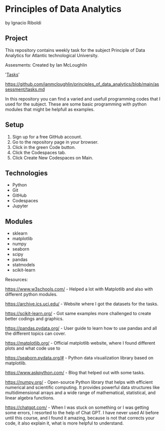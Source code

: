 # Principles of Data Analytics

by Ignacio Riboldi

## Project

This repository contains weekly task for the subject Principle of Data Analytics for Atlantic technological University.

Assesments: Created by Ian McLoughlin

'<a href=https://github.com/ianmcloughlin/principles_of_data_analytics/blob/main/assessment/tasks.md/>Tasks</a>'

https://github.com/ianmcloughlin/principles_of_data_analytics/blob/main/assessment/tasks.md

In this repository you can find a varied and usefull programming codes that I used for the subject.
These are some basic programming with python modules that might be helpfull as examples.

## Setup

1. Sign up for a free GitHub account.
2. Go to the repository page in your browser.
3. Click in the green Code button.
4. Click the Codespaces tab.
5. Click Create New Codespaces on Main.

## Technologies

- Python
- Git
- GitHub
- Codespaces
- Jupyter

## Modules

- sklearn
- matplotlib
- numpy
- seaborn
- scipy
- pandas
- statmodels
- scikit-learn

Resources:

https://www.w3schools.com/ - Helped a lot with Matplotlib and also with different python modules.

https://archive.ics.uci.edu/ - Website where I got the datasets for the tasks.

https://scikit-learn.org/ - Got same examples more challenged to create better codings and graphics.

https://pandas.pydata.org/ - User guide to learn how to use pandas and all the different topics can cover.

https://matplotlib.org/ - Official matplotlib website, where I found different plots and what code use to 

https://seaborn.pydata.org/# - Python data visualization library based on matplotlib.

https://www.askpython.com/ - Blog that helped out with some tasks.

https://numpy.org/ - Open-source Python library that helps with efficient numerical and scientific computing. It provides powerful data structures like multidimensional arrays and a wide range of mathematical, statistical, and linear algebra functions.

https://chatgpt.com/ - When I was stuck on something or I was getting some errors, I resorted to the help of Chat GPT. I have never used AI before until this course, and I found it amazing, because is not that corrects your code, it also explain it, what is more helpful to understand.
